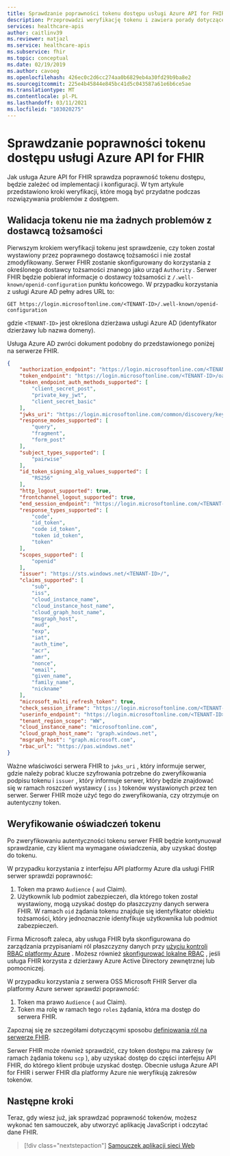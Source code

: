 ```yaml
---
title: Sprawdzanie poprawności tokenu dostępu usługi Azure API for FHIR
description: Przeprowadzi weryfikację tokenu i zawiera porady dotyczące rozwiązywania problemów z dostępem
services: healthcare-apis
author: caitlinv39
ms.reviewer: matjazl
ms.service: healthcare-apis
ms.subservice: fhir
ms.topic: conceptual
ms.date: 02/19/2019
ms.author: cavoeg
ms.openlocfilehash: 426ec0c2d6cc274aa0b6829eb4a30fd29b9ba8e2
ms.sourcegitcommit: 225e4b45844e845bc41d5c043587a61e6b6ce5ae
ms.translationtype: MT
ms.contentlocale: pl-PL
ms.lasthandoff: 03/11/2021
ms.locfileid: "103020275"
---
```

# <a name="azure-api-for-fhir-access-token-validation"></a>Sprawdzanie poprawności tokenu dostępu usługi Azure API for FHIR

Jak usługa Azure API for FHIR sprawdza poprawność tokenu dostępu, będzie zależeć od implementacji i konfiguracji. W tym artykule przedstawiono kroki weryfikacji, które mogą być przydatne podczas rozwiązywania problemów z dostępem.

## <a name="validate-token-has-no-issues-with-identity-provider"></a>Walidacja tokenu nie ma żadnych problemów z dostawcą tożsamości

Pierwszym krokiem weryfikacji tokenu jest sprawdzenie, czy token został wystawiony przez poprawnego dostawcę tożsamości i nie został zmodyfikowany. Serwer FHIR zostanie skonfigurowany do korzystania z określonego dostawcy tożsamości znanego jako urząd `Authority` . Serwer FHIR będzie pobierał informacje o dostawcy tożsamości z `/.well-known/openid-configuration` punktu końcowego. W przypadku korzystania z usługi Azure AD pełny adres URL to:

```
GET https://login.microsoftonline.com/<TENANT-ID>/.well-known/openid-configuration
```

gdzie `<TENANT-ID>` jest określona dzierżawa usługi Azure AD (identyfikator dzierżawy lub nazwa domeny).

Usługa Azure AD zwróci dokument podobny do przedstawionego poniżej na serwerze FHIR.

```json
{
    "authorization_endpoint": "https://login.microsoftonline.com/<TENANT-ID>/oauth2/authorize",
    "token_endpoint": "https://login.microsoftonline.com/<TENANT-ID>/oauth2/token",
    "token_endpoint_auth_methods_supported": [
        "client_secret_post",
        "private_key_jwt",
        "client_secret_basic"
    ],
    "jwks_uri": "https://login.microsoftonline.com/common/discovery/keys",
    "response_modes_supported": [
        "query",
        "fragment",
        "form_post"
    ],
    "subject_types_supported": [
        "pairwise"
    ],
    "id_token_signing_alg_values_supported": [
        "RS256"
    ],
    "http_logout_supported": true,
    "frontchannel_logout_supported": true,
    "end_session_endpoint": "https://login.microsoftonline.com/<TENANT-ID>/oauth2/logout",
    "response_types_supported": [
        "code",
        "id_token",
        "code id_token",
        "token id_token",
        "token"
    ],
    "scopes_supported": [
        "openid"
    ],
    "issuer": "https://sts.windows.net/<TENANT-ID>/",
    "claims_supported": [
        "sub",
        "iss",
        "cloud_instance_name",
        "cloud_instance_host_name",
        "cloud_graph_host_name",
        "msgraph_host",
        "aud",
        "exp",
        "iat",
        "auth_time",
        "acr",
        "amr",
        "nonce",
        "email",
        "given_name",
        "family_name",
        "nickname"
    ],
    "microsoft_multi_refresh_token": true,
    "check_session_iframe": "https://login.microsoftonline.com/<TENANT-ID>/oauth2/checksession",
    "userinfo_endpoint": "https://login.microsoftonline.com/<TENANT-ID>/openid/userinfo",
    "tenant_region_scope": "WW",
    "cloud_instance_name": "microsoftonline.com",
    "cloud_graph_host_name": "graph.windows.net",
    "msgraph_host": "graph.microsoft.com",
    "rbac_url": "https://pas.windows.net"
}
``` 
Ważne właściwości serwera FHIR to `jwks_uri` , który informuje serwer, gdzie należy pobrać klucze szyfrowania potrzebne do zweryfikowania podpisu tokenu i `issuer` , który informuje serwer, który będzie znajdować się w ramach roszczeń wystawcy ( `iss` ) tokenów wystawionych przez ten serwer. Serwer FHIR może użyć tego do zweryfikowania, czy otrzymuje on autentyczny token.

## <a name="validate-claims-of-the-token"></a>Weryfikowanie oświadczeń tokenu

Po zweryfikowaniu autentyczności tokenu serwer FHIR będzie kontynuował sprawdzanie, czy klient ma wymagane oświadczenia, aby uzyskać dostęp do tokenu.

W przypadku korzystania z interfejsu API platformy Azure dla usługi FHIR serwer sprawdzi poprawność:

1. Token ma prawo `Audience` ( `aud` Claim).
1. Użytkownik lub podmiot zabezpieczeń, dla którego token został wystawiony, mogą uzyskać dostęp do płaszczyzny danych serwera FHIR. W ramach `oid` żądania tokenu znajduje się identyfikator obiektu tożsamości, który jednoznacznie identyfikuje użytkownika lub podmiot zabezpieczeń.

Firma Microsoft zaleca, aby usługa FHIR była skonfigurowana do zarządzania przypisaniami ról płaszczyzny danych przy [użyciu kontroli RBAC platformy Azure](configure-azure-rbac.md) . Możesz również [skonfigurować lokalne RBAC](configure-local-rbac.md) , jeśli usługa FHIR korzysta z dzierżawy Azure Active Directory zewnętrznej lub pomocniczej. 

W przypadku korzystania z serwera OSS Microsoft FHIR Server dla platformy Azure serwer sprawdzi poprawność:

1. Token ma prawo `Audience` ( `aud` Claim).
1. Token ma rolę w ramach tego `roles` żądania, która ma dostęp do serwera FHIR.

Zapoznaj się ze szczegółami dotyczącymi sposobu [definiowania ról na serwerze FHIR](https://github.com/microsoft/fhir-server/blob/master/docs/Roles.md).

Serwer FHIR może również sprawdzić, czy token dostępu ma zakresy (w ramach żądania tokenu `scp` ), aby uzyskać dostęp do części interfejsu API FHIR, do którego klient próbuje uzyskać dostęp. Obecnie usługa Azure API for FHIR i serwer FHIR dla platformy Azure nie weryfikują zakresów tokenów.

## <a name="next-steps"></a>Następne kroki
Teraz, gdy wiesz już, jak sprawdzać poprawność tokenów, możesz wykonać ten samouczek, aby utworzyć aplikację JavaScript i odczytać dane FHIR.

>[!div class="nextstepaction"]
>[Samouczek aplikacji sieci Web](tutorial-web-app-fhir-server.md)